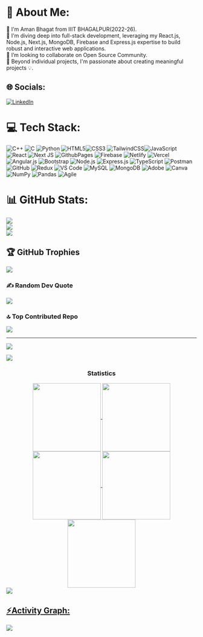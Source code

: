 # 💫 About Me:

👋 I'm Aman Bhagat from IIIT BHAGALPUR(2022-26).<br>🔭 I'm diving deep into full-stack development, leveraging my React.js, Node.js, Next.js, MongoDB, Firebase and Express.js expertise to build robust and interactive web applications.<br>👯 I’m looking to collaborate on Open Source Community.<br>💬 Beyond individual projects, I'm passionate about creating meaningful projects 💡.

## 🌐 Socials:

[![LinkedIn](https://img.shields.io/badge/LinkedIn-%230077B5.svg?logo=linkedin&logoColor=white)](https://www.linkedin.com/in/aman-bhagat-350a19256/)

# 💻 Tech Stack:

![C++](https://img.shields.io/badge/c++-%2300599C.svg?style=for-the-badge&logo=c%2B%2B&logoColor=white) ![C](https://img.shields.io/badge/c-%2300599C.svg?style=for-the-badge&logo=c&logoColor=white) ![Python](https://img.shields.io/badge/python-%2314354C.svg?style=for-the-badge&logo=python&logoColor=white) ![HTML5](https://img.shields.io/badge/html5-%23E34F26.svg?style=for-the-badge&logo=html5&logoColor=white)![CSS3](https://img.shields.io/badge/css3-%231572B6.svg?style=for-the-badge&logo=css3&logoColor=white) ![TailwindCSS](https://img.shields.io/badge/tailwindcss-%2338B2AC.svg?style=for-the-badge&logo=tailwind-css&logoColor=white)![JavaScript](https://img.shields.io/badge/javascript-%23323330.svg?style=for-the-badge&logo=javascript&logoColor=%23F7DF1E) ![React](https://img.shields.io/badge/react-%2320232a.svg?style=for-the-badge&logo=react&logoColor=%2361DAFB) ![Next JS](https://img.shields.io/badge/Next-black?style=for-the-badge&logo=next.js&logoColor=white) ![GithubPages](https://img.shields.io/badge/github%20pages-121013?style=for-the-badge&logo=github&logoColor=white) ![Firebase](https://img.shields.io/badge/firebase-%23039BE5.svg?style=for-the-badge&logo=firebase) ![Netlify](https://img.shields.io/badge/netlify-%23000000.svg?style=for-the-badge&logo=netlify&logoColor=#00C7B7) ![Vercel](https://img.shields.io/badge/vercel-%23000000.svg?style=for-the-badge&logo=vercel&logoColor=white) ![Angular.js](https://img.shields.io/badge/angular.js-%23E23237.svg?style=for-the-badge&logo=angularjs&logoColor=white) ![Bootstrap](https://img.shields.io/badge/bootstrap-%238511FA.svg?style=for-the-badge&logo=bootstrap&logoColor=white) ![Node.js](https://img.shields.io/badge/node.js-6DA55F?style=for-the-badge&logo=node.js&logoColor=white) ![Express.js](https://img.shields.io/badge/express.js-%23404d59.svg?style=for-the-badge&logo=express&logoColor=%2361DAFB) ![TypeScript](https://img.shields.io/badge/typescript-%23007ACC.svg?style=for-the-badge&logo=typescript&logoColor=white) ![Postman](https://img.shields.io/badge/Postman-FF6C37?style=for-the-badge&logo=postman&logoColor=white)![GitHub](https://img.shields.io/badge/github-%23121011.svg?style=for-the-badge&logo=github&logoColor=white) ![Redux](https://img.shields.io/badge/redux-%23593d88.svg?style=for-the-badge&logo=redux&logoColor=white) ![VS Code](https://img.shields.io/badge/VS%20Code-%23007ACC.svg?style=for-the-badge&logo=visual-studio-code&logoColor=white) ![MySQL](https://img.shields.io/badge/mysql-4479A1.svg?style=for-the-badge&logo=mysql&logoColor=white) ![MongoDB](https://img.shields.io/badge/MongoDB-%234ea94b.svg?style=for-the-badge&logo=mongodb&logoColor=white) ![Adobe](https://img.shields.io/badge/adobe-%23FF0000.svg?style=for-the-badge&logo=adobe&logoColor=white) ![Canva](https://img.shields.io/badge/Canva-%2300C4CC.svg?style=for-the-badge&logo=Canva&logoColor=white) ![NumPy](https://img.shields.io/badge/numpy-%23013243.svg?style=for-the-badge&logo=numpy&logoColor=white) ![Pandas](https://img.shields.io/badge/pandas-%23150458.svg?style=for-the-badge&logo=pandas&logoColor=white) ![Agile](https://img.shields.io/badge/Agile-%23FFCA28.svg?style=for-the-badge&logo=agile&logoColor=black)


# 📊 GitHub Stats:

![](https://github-readme-stats.vercel.app/api?username=AmanAB-9162&theme=highcontrast&hide_border=false&include_all_commits=true&count_private=true) <br/>
![](https://github-readme-streak-stats.herokuapp.com/?user=AmanAB-9162&theme=highcontrast&hide_border=false)<br/>
![](https://github-readme-stats.vercel.app/api/top-langs/?username=AmanAB-9162&theme=highcontrast&hide_border=false&include_all_commits=true&count_private=true&layout=compact)

## 🏆 GitHub Trophies

![](https://github-profile-trophy.vercel.app/?username=AmanAB-9162&theme=radical&no-frame=false&no-bg=false&margin-w=4)

### ✍ Random Dev Quote

![](https://quotes-github-readme.vercel.app/api?type=horizontal&theme=radical)

### 🔝 Top Contributed Repo

![](https://github-contributor-stats.vercel.app/api?username=AmanAB-9162&limit=5&theme=neon&combine_all_yearly_contributions=true)

---

[![](https://visitcount.itsvg.in/api?id=AmanAB-9162&icon=8&color=5)](https://visitcount.itsvg.in)

<!-- Proudly created with GPRM ( https://gprm.itsvg.in ) -->

<img src="https://user-images.githubusercontent.com/73097560/115834477-dbab4500-a447-11eb-908a-139a6edaec5c.gif"><h3 align="center">Statistics</h3>

<div align="center">
<a href="https://github.com/AmanAB-9162">
<img align="center" src="http://github-profile-summary-cards.vercel.app/api/cards/stats?username=AmanAB-9162&theme=2077" height="180em" />
<img align="center" src="http://github-profile-summary-cards.vercel.app/api/cards/most-commit-language?username=AmanAB-9162&theme=2077" height="180em" />
<img align="center" src="http://github-profile-summary-cards.vercel.app/api/cards/repos-per-language?username=AmanAB-9162&theme=2077" height="180em" />
<img align="center" src="http://github-profile-summary-cards.vercel.app/api/cards/productive-time?username=AmanAB-9162&theme=2077" height="180em" />
<img align="center" src="http://github-profile-summary-cards.vercel.app/api/cards/profile-details?username=AmanAB-9162&theme=2077" height="180em" />
</div>
<img src="https://user-images.githubusercontent.com/73097560/115834477-dbab4500-a447-11eb-908a-139a6edaec5c.gif"><h2 align="left">⚡Activity Graph:</h2>
<img align="center" src="https://github-readme-activity-graph.vercel.app/graph?username=AmanAB-9162&theme=react-dark"/>
